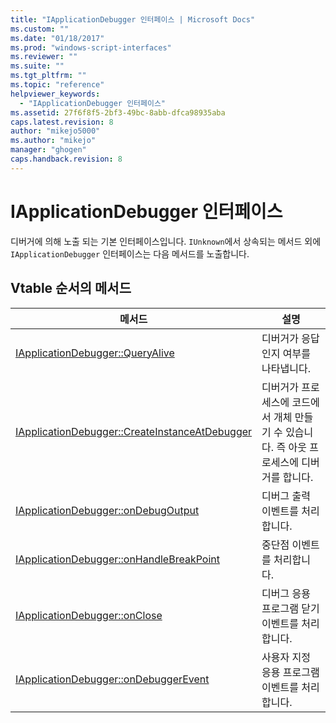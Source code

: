 ```yaml
---
title: "IApplicationDebugger 인터페이스 | Microsoft Docs"
ms.custom: ""
ms.date: "01/18/2017"
ms.prod: "windows-script-interfaces"
ms.reviewer: ""
ms.suite: ""
ms.tgt_pltfrm: ""
ms.topic: "reference"
helpviewer_keywords: 
  - "IApplicationDebugger 인터페이스"
ms.assetid: 27f6f8f5-2bf3-49bc-8abb-dfca98935aba
caps.latest.revision: 8
author: "mikejo5000"
ms.author: "mikejo"
manager: "ghogen"
caps.handback.revision: 8
---
```

# IApplicationDebugger 인터페이스
디버거에 의해 노출 되는 기본 인터페이스입니다.  `IUnknown`에서 상속되는 메서드 외에 `IApplicationDebugger` 인터페이스는 다음 메서드를 노출합니다.  
  
## Vtable 순서의 메서드  
  
|메서드|설명|  
|---------|--------|  
|[IApplicationDebugger::QueryAlive](../../winscript/reference/iapplicationdebugger-queryalive.md)|디버거가 응답 인지 여부를 나타냅니다.|  
|[IApplicationDebugger::CreateInstanceAtDebugger](../../winscript/reference/iapplicationdebugger-createinstanceatdebugger.md)|디버거가 프로세스에 코드에서 개체 만들기 수 있습니다. 즉 아웃 프로세스에 디버거를 합니다.|  
|[IApplicationDebugger::onDebugOutput](../../winscript/reference/iapplicationdebugger-ondebugoutput.md)|디버그 출력 이벤트를 처리합니다.|  
|[IApplicationDebugger::onHandleBreakPoint](../../winscript/reference/iapplicationdebugger-onhandlebreakpoint.md)|중단점 이벤트를 처리합니다.|  
|[IApplicationDebugger::onClose](../../winscript/reference/iapplicationdebugger-onclose.md)|디버그 응용 프로그램 닫기 이벤트를 처리합니다.|  
|[IApplicationDebugger::onDebuggerEvent](../../winscript/reference/iapplicationdebugger-ondebuggerevent.md)|사용자 지정 응용 프로그램 이벤트를 처리합니다.|